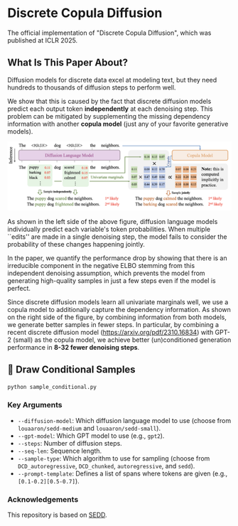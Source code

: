 # Discrete Copula Diffusion

The official implementation of "Discrete Copula Diffusion", which was published at ICLR 2025.

## What Is This Paper About?

Diffusion models for discrete data excel at modeling text, but they need hundreds to thousands of diffusion steps to perform well.

We show that this is caused by the fact that discrete diffusion models predict each output token **independently** at each denoising step. This problem can be mitigated by supplementing the missing dependency information with another **copula model** (just any of your favorite generative models).

![Alt Text](figs/DCD.png)

As shown in the left side of the above figure, diffusion language models individually predict each variable's token probabilities. When multiple ``edits'' are made in a single denoising step, the model fails to consider the probability of these changes happening jointly.

In the paper, we quantify the performance drop by showing that there is an irreducible component in the negative ELBO stemming from this independent denoising assumption, which prevents the model from generating high-quality samples in just a few steps even if the model is perfect.

Since discrete diffusion models learn all univariate marginals well, we use a copula model to additionally capture the dependency information. As shown on the right side of the figure, by combining information from both models, we generate better samples in fewer steps. In particular, by combining a recent discrete diffusion model (https://arxiv.org/pdf/2310.16834) with GPT-2 (small) as the copula model, we achieve better (un)conditioned generation performance in **8-32 fewer denoising steps**.

## 🚀 Draw Conditional Samples

```py
python sample_conditional.py
```

### Key Arguments

- `--diffusion-model`: Which diffusion language model to use (choose from `louaaron/sedd-medium` and `louaaron/sedd-small`).
- `--gpt-model`: Which GPT model to use (e.g., `gpt2`).
- `--steps`: Number of diffusion steps.
- `--seq-len`: Sequence length.
- `--sample-type`: Which algorithm to use for sampling (choose from `DCD_autoregressive`, `DCD_chunked`, `autoregressive`, and `sedd`).
- `--prompt-template`: Defines a list of spans where tokens are given (e.g., `[0.1-0.2][0.5-0.7]`).

### Acknowledgements

This repository is based on [SEDD](https://github.com/louaaron/Score-Entropy-Discrete-Diffusion).
